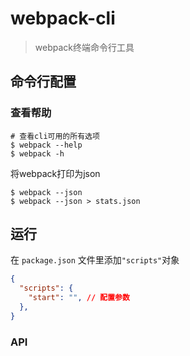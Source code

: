 # webpack-cli

> webpack终端命令行工具

## 命令行配置

### 查看帮助

```shell
# 查看cli可用的所有选项
$ webpack --help
$ webpack -h
```

将webpack打印为json

```shell
$ webpack --json
$ webpack --json > stats.json
```

## 运行

在 `package.json` 文件里添加`"scripts"`对象

```json
{
  "scripts": {
    "start": "", // 配置参数
  },
}
```

### API



